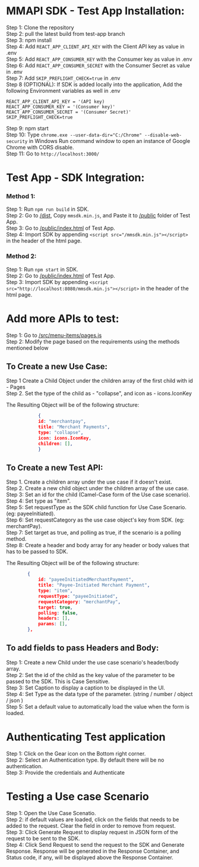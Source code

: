# MMAPI SDK - Test App Installation:

Step 1: Clone the repository<br />
Step 2: pull the latest build from test-app branch<br />
Step 3: npm install<br />
Step 4: Add `REACT_APP_CLIENT_API_KEY` with the Client API key as value in .env<br />
Step 5: Add `REACT_APP_CONSUMER_KEY` with the Consumer key as value in .env<br />
Step 6: Add `REACT_APP_CONSUMER_SECRET` with the Consumer Secret as value in .env<br />
Step 7: Add `SKIP_PREFLIGHT_CHECK=true` in .env<br />
Step 8 (OPTIONAL): If SDK is added locally into the application, Add the following Environment variables as well in .env<br />

```
REACT_APP_CLIENT_API_KEY = '(API key)
REACT_APP_CONSUMER_KEY = '(Consumer key)'
REACT_APP_CONSUMER_SECRET = '(Consumer Secret)'
SKIP_PREFLIGHT_CHECK=true
```

Step 9: npm start<br />
Step 10: Type `chrome.exe --user-data-dir="C:/Chrome" --disable-web-security` in Windows Run command window to open an instance of Google Chrome with CORS disable.<br/>
Step 11: Go to `http://localhost:3000/`<br/>

# Test App - SDK Integration:

### Method 1:

Step 1: Run `npm run build` in SDK.<br/>
Step 2: Go to [/dist](/dist), Copy `mmsdk.min.js`, and Paste it to [/public](./public) folder of Test App.<br/>
Step 3: Go to [/public/index.html](./public/index.html) of Test App.<br />
Step 4: Import SDK by appending `<script src="/mmsdk.min.js"></script>` in the header of the html page.<br/>

### Method 2:

Step 1: Run `npm start` in SDK.<br/>
Step 2: Go to [/public/index.html](./public/index.html) of Test App.<br />
Step 3: Import SDK by appending `<script src="http://localhost:8080/mmsdk.min.js"></script>` in the header of the html page.<br/>

# Add more APIs to test:

Step 1: Go to [/src/menu-items/pages.js](./src/menu-items/pages.js)<br />
Step 2: Modify the page based on the requirements using the methods mentioned below<br />

## To Create a new Use Case:

Step 1 Create a Child Object under the children array of the first child with id - Pages<br/>
Step 2. Set the type of the child as - "collapse", and icon as - icons.IconKey<br/>

The Resulting Object will be of the following structure:<br/>

```json
            {
            id: "merchantpay",
            title: "Merchant Payments",
            type: "collapse",
            icon: icons.IconKey,
            children: [],
            }
```

## To Create a new Test API:

Step 1. Create a children array under the use case if it doesn't exist.<br/>
Step 2. Create a new child object under the children array of the use case.<br/>
Step 3: Set an id for the child (Camel-Case form of the Use case scenario).<br/>
Step 4: Set type as "item".<br/>
Step 5: Set requestType as the SDK child function for Use Case Scenario. (eg: payeeInitiated).<br/>
Step 6: Set requestCategory as the use case object's key from SDK. (eg: merchantPay).<br/>
Step 7: Set target as true, and polling as true, if the scenario is a polling method.<br/>
Step 8: Create a header and body array for any header or body values that has to be passed to SDK.<br/>

The Resulting Object will be of the following structure:<br/>

```json
        {
            id: "payeeInitiatedMerchantPayment",
            title: "Payee-Initiated Merchant Payment",
            type: "item",
            requestType: "payeeInitiated",
            requestCategory: "merchantPay",
            target: true,
            polling: false,
            headers: [],
            params: [],
        },
```

## To add fields to pass Headers and Body:

Step 1: Create a new Child under the use case scenario's header/body array.<br/>
Step 2: Set the id of the child as the key value of the parameter to be passed to the SDK. This is Case Sensitive.<br/>
Step 3: Set Caption to display a caption to be displayed in the UI.<br/>
Step 4: Set Type as the data type of the parameter. (string / number / object / json )<br/>
Step 5: Set a default value to automatically load the value when the form is loaded.<br/>

# Authenticating Test application

Step 1: Click on the Gear icon on the Bottom right corner.<br/>
Step 2: Select an Authentication type. By default there will be no authentication.<br/>
Step 3: Provide the credentials and Authenticate<br/>

# Testing a Use case Scenario

Step 1: Open the Use Case Scenatio.<br/>
Step 2: if default values are loaded, click on the fields that needs to be added to the request. Clear the field in order to remove from request.<br/>
Step 3: Click Generate Request to display request in JSON form of the request to be sent to the SDK.<br/>
Step 4: Click Send Request to send the request to the SDK and Generate Response. Response will be generated in the Response Container, and Status code, if any, will be displayed above the Response Container.<br/>
